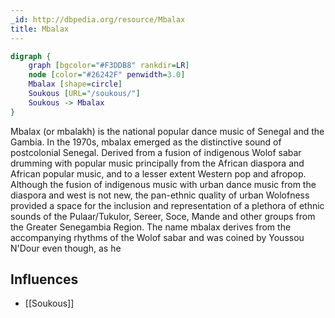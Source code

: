 ```yaml
---
_id: http://dbpedia.org/resource/Mbalax
title: Mbalax
---
```


```dot
digraph {
	graph [bgcolor="#F3DDB8" rankdir=LR]
	node [color="#26242F" penwidth=3.0]
	Mbalax [shape=circle]
	Soukous [URL="/soukous/"]
	Soukous -> Mbalax
}
```

Mbalax (or mbalakh) is the national popular dance music of Senegal and the Gambia. In the 1970s, mbalax emerged as the distinctive sound of postcolonial Senegal. Derived from a fusion of indigenous Wolof sabar drumming with popular music principally from the African diaspora and African popular music, and to a lesser extent Western pop and afropop. Although the fusion of indigenous music with urban dance music from the diaspora and west is not new, the pan-ethnic quality of urban Wolofness provided a space for the inclusion and representation of a plethora of ethnic sounds of the Pulaar/Tukulor, Sereer, Soce, Mande and other groups from the Greater Senegambia Region. The name mbalax derives from the accompanying rhythms of the Wolof sabar and was coined by Youssou N'Dour even though, as he

## Influences

- [[Soukous]]
